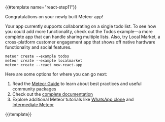 {{#template name="react-step11"}}

Congratulations on your newly built Meteor app!

Your app currently supports collaborating on a single todo list. To see how you could add more functionality, check out the Todos example—a more complete app that can handle sharing multiple lists. Also, try Local Market, a cross-platform customer engagement app that shows off native hardware functionality and social features.

```shell script
meteor create --example todos
meteor create --example localmarket
meteor create --react new-react-app
```

Here are some options for where you can go next:

1. Read the [Meteor Guide](https://guide.meteor.com/) to learn about best practices and useful community packages
2. Check out the [complete documentation](https://docs.meteor.com/)
3. Explore additional Meteor tutorials like [WhatsApp clone](https://www.angular-meteor.com/tutorials/whatsapp/meteor/bootstrapping) and [Intermediate Meteor](https://www.youtube.com/watch?v=BI8IslJHSag&list=PLLnpHn493BHFYZUSK62aVycgcAouqBt7V)

{{/template}}